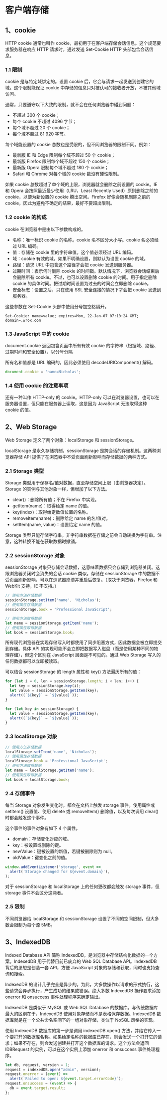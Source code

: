 # 客户端存储

## 1、cookie

HTTP cookie 通常也叫作 cookie，最初用于在客户端存储会话信息。这个规范要求服务器在响应 HTTP 请求时，通过发送 Set-Cookie HTTP 头部包含会话信息。

### 1.1 限制

cookie 是与特定域绑定的。设置 cookie 后，它会与请求一起发送到创建它的域。这个限制能保证 cookie 中存储的信息只对被认可的接收者开放，不被其他域访问。

通常，只要遵守以下大致的限制，就不会在任何浏览器中碰到问题：

- 不超过 300 个 cookie；
- 每个 cookie 不超过 4096 字节；
- 每个域不超过 20 个 cookie；
- 每个域不超过 81 920 字节。

每个域能设置的 cookie 总数也是受限的，但不同浏览器的限制不同。例如：

- 最新版 IE 和 Edge 限制每个域不超过 50 个 cookie；
- 最新版 Firefox 限制每个域不超过 150 个 cookie；
- 最新版 Opera 限制每个域不超过 180 个 cookie；
- Safari 和 Chrome 对每个域的 cookie 数没有硬性限制。

如果 cookie 总数超过了单个域的上限，浏览器就会删除之前设置的 cookie。IE 和 Opera 会按照最近最少使用（LRU，Least Recently Used）原则删除之前的 cookie，以便为新设置的 cookie 腾出空间。Firefox 好像会随机删除之前的 cookie，因此为避免不确定的结果，最好不要超出限制。

### 1.2 cookie 的构成

cookie 在浏览器中是由以下参数构成的。

- 名称：唯一标识 cookie 的名称。cookie 名不区分大小写。cookie 名必须经过 URL 编码。
- 值：存储在 cookie 里的字符串值。这个值必须经过 URL 编码。
- 域：cookie 有效的域。如果不明确设置，则默认为设置 cookie 的域。
- 路径：请求 URL 中包含这个路径才会把 cookie 发送到服务器。
- 过期时间：表示何时删除 cookie 的时间戳。默认情况下，浏览器会话结束后会删除所有 cookie。不过，也可以设置删除 cookie 的时间。用于指定删除 cookie 的具体时间。把过期时间设置为过去的时间会立即删除 cookie。
- 安全标志：设置之后，只在使用 SSL 安全连接的情况下才会把 cookie 发送到服务器。

这些参数在 Set-Cookie 头部中使用分号加空格隔开。

```
Set-Cookie: name=value; expires=Mon, 22-Jan-07 07:10:24 GMT; domain=.wrox.com
```

### 1.3 JavaScript 中的 cookie

document.cookie 返回包含页面中所有有效 cookie 的字符串（根据域、路径、过期时间和安全设置），以分号分隔

所有名和值都是 URL 编码的，因此必须使用 decodeURIComponent() 解码。

```js
document.cookie = 'name=Nicholas';
```

### 1.4 使用 cookie 的注意事项

还有一种叫作 HTTP-only 的 cookie。HTTP-only 可以在浏览器设置，也可以在服务器设置，但只能在服务器上读取，这是因为 JavaScript 无法取得这种 cookie 的值。

## 2、Web Storage

Web Storage 定义了两个对象：localStorage 和 sessionStorage。

localStorage 是永久存储机制，sessionStorage 是跨会话的存储机制。这两种浏览器存储 API 提供了在浏览器中不受页面刷新影响而存储数据的两种方式。

### 2.1 Storage 类型

Storage 类型用于保存名/值对数据，直至存储空间上限（由浏览器决定）。Storage 的实例与其他对象一样，但增加了以下方法。

- clear()：删除所有值；不在 Firefox 中实现。
- getItem(name)：取得给定 name 的值。
- key(index)：取得给定数值位置的名称。
- removeItem(name)：删除给定 name 的名/值对。
- setItem(name, value)：设置给定 name 的值。

Storage 类型只能存储字符串。非字符串数据在存储之前会自动转换为字符串。注意，这种转换不能在获取数据时撤销。

### 2.2 sessionStorage 对象

sessionStorage 对象只存储会话数据，这意味着数据只会存储到浏览器关闭。这跟浏览器关闭时会消失的会话 cookie 类似。存储在 sessionStorage 中的数据不受页面刷新影响，可以在浏览器崩溃并重启后恢复。（取决于浏览器，Firefox 和 WebKit 支持，IE 不支持。）

```js
// 使用方法存储数据
sessionStorage.setItem('name', 'Nicholas');
// 使用属性存储数据
sessionStorage.book = 'Professional JavaScript';

// 使用方法取得数据
let name = sessionStorage.getItem('name');
// 使用属性取得数据
let book = sessionStorage.book;
```

所有现代浏览器在实现存储写入时都使用了同步阻塞方式，因此数据会被立即提交到存储。具体 API 的实现可能不会立即把数据写入磁盘（而是使用某种不同的物理存储），但这个区别在 JavaScript 层面是不可见的。通过 Web Storage 写入的任何数据都可以立即被读取。

可以结合 sessionStorage 的 length 属性和 key() 方法遍历所有的值：

```js
for (let i = 0, len = sessionStorage.length; i < len; i++) {
  let key = sessionStorage.key(i);
  let value = sessionStorage.getItem(key);
  alert((`${key}` = `${value}`));
}

for (let key in sessionStorage) {
  let value = sessionStorage.getItem(key);
  alert((`${key}` = `${value}`));
}
```

### 2.3 localStorage 对象

```js
// 使用方法存储数据
localStorage.setItem('name', 'Nicholas');
// 使用属性存储数据
localStorage.book = 'Professional JavaScript';
// 使用方法取得数据
let name = localStorage.getItem('name');
// 使用属性取得数据
let book = localStorage.book;
```

### 2.4 存储事件

每当 Storage 对象发生变化时，都会在文档上触发 storage 事件。使用属性或 setItem() 设置值、使用 delete 或 removeItem() 删除值，以及每次调用 clear() 时都会触发这个事件。

这个事件的事件对象有如下 4 个属性。

- domain：存储变化对应的域。
- key：被设置或删除的键。
- newValue：键被设置的新值，若键被删除则为 null。
- oldValue：键变化之前的值。

```js
window.addEventListener('storage', event =>
  alert('Storage changed for ${event.domain}'),
);
```

对于 sessionStorage 和 localStorage 上的任何更改都会触发 storage 事件，但 storage 事件不会区分这两者。

### 2.5 限制

不同浏览器给 localStorage 和 sessionStorage 设置了不同的空间限制，但大多数会限制为每个源 5MB。

## 3、IndexedDB

Indexed Database API 简称 IndexedDB，是浏览器中存储结构化数据的一个方案。IndexedDB 用于代替目前已废弃的 Web SQL Database API。IndexedDB 背后的思想是创造一套 API，方便 JavaScript 对象的存储和获取，同时也支持查询和搜索。

IndexedDB 的设计几乎完全是异步的。为此，大多数操作以请求的形式执行，这些请求会异步执行，产生成功的结果或错误。绝大多数 IndexedDB 操作要求添加 onerror 和 onsuccess 事件处理程序来确定输出。

IndexedDB 是类似于 MySQL 或 Web SQL Database 的数据库。与传统数据库最大的区别在于，IndexedDB 使用对象存储而不是表格保存数据。IndexedDB 数据库就是在一个公共命名空间下的一组对象存储，类似于 NoSQL 风格的实现。

使用 IndexedDB 数据库的第一步是调用 indexedDB.open() 方法，并给它传入一个要打开的数据库名称。如果给定名称的数据库已存在，则会发送一个打开它的请求；如果不存在，则会发送创建并打开这个数据库的请求。这个方法会返回 IDBRequest 的实例，可以在这个实例上添加 onerror 和 onsuccess 事件处理程序。

```js
let db, request, version = 1;
request = indexedDB.open("admin", version);
request.onerror = (event) =>
  alert(`Failed to open: ${event.target.errorCode}`);
request.onsuccess = (event) => {
  db = event.target.result;
};
```